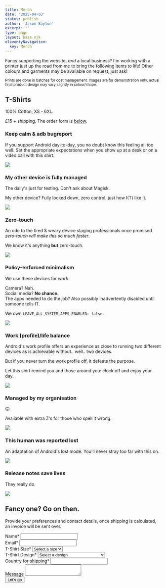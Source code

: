 ```yaml
---
title: Merch
date: '2025-04-03'
status: publish
author: 'Jason Bayton'
excerpt: ''
type: page
layout: base.njk
eleventyNavigation:
  key: Merch
---
```


<style>
  .impactful-layout {
    gap: 80px;

    @media (max-width: 900px) {
      gap: 20px;
    }
  }
</style>

Fancy supporting the website, _and_ a local business? I'm working with a printer just up the road from me to bring the following items to life! Other colours and garments may be available on request, just ask!

<small>Prints are done in batches for cost management. Images are for demonstration only, actual final product design may vary slightly in colour/shape.</small>

<div class="impactful-layout">
<div class="impactful-hero">
<h2 class="page-subtitle">T-Shirts</h2>
<p>100% Cotton, XS - 6XL.</p>
<span class="text-orange">£15</span> + shipping. The order form is <a href="#contact-form">below</a>.
</div>
<p></p>

<div class="product-text">

### Keep calm & adb bugreport

If you support Android day-to-day, you no doubt know this feeling all too well. Set the appropriate expectations when you show up at a desk or on a video call with this shirt.

</div>
<div class="product-image">

[![](https://cdn.bayton.org/uploads/2025/updated_shirt_designs/keep_calm_and_bugreport.png)](https://cdn.bayton.org/uploads/2025/updated_shirt_designs/keep_calm_and_bugreport.png)

</div>

<!--  -->

<div class="product-text">

### My other device is fully managed

The daily's just for testing. Don't ask about Magisk.

My other device? Fully locked down, zero control, just how I(T) like it.

</div>
<div class="product-image">

[![](https://cdn.bayton.org/uploads/2025/updated_shirt_designs/my_other_device_is_fully_managed.png)](https://cdn.bayton.org/uploads/2025/updated_shirt_designs/my_other_device_is_fully_managed.png)

</div>

<!--  -->

<div class="product-text">

### ~~Zero~~-touch

An ode to the tired & weary device staging professionals once promised *zero-touch will make this so much faster*.

We know it's anything **but** zero-touch.

</div>
<div class="product-image">

[![](https://cdn.bayton.org/uploads/2025/updated_shirt_designs/zero_touch.png)](https://cdn.bayton.org/uploads/2025/updated_shirt_designs/zero_touch.png)

</div>

<!--  -->

<div class="product-text">

### Policy-enforced minimalism

We use these devices for _work_. 

Camera? Nah.  
Social media? **No chance**.  
The apps needed to do the job? Also possibly inadvertently disabled until someone tells IT.

We own `LEAVE_ALL_SYSTEM_APPS_ENABLED: false`. 

</div>
<div class="product-image">

[![](https://cdn.bayton.org/uploads/2025/updated_shirt_designs/policy_enforced_minimalism.png)](https://cdn.bayton.org/uploads/2025/updated_shirt_designs/policy_enforced_minimalism.png)

</div>

<!--  -->

<div class="product-text">

### Work (profile)/life balance

Android's work profile offers an experience as close to running two different devices as is achievable without.. well.. two devices. 

But if you never turn the work profile off, it defeats the purpose.

Let this shirt remind you and those around you: clock off and enjoy your day.

</div>
<div class="product-image">

[![](https://cdn.bayton.org/uploads/2025/updated_shirt_designs/wp_clock.png)](https://cdn.bayton.org/uploads/2025/updated_shirt_designs/wp_clock.png)

</div>

<!--  -->

<div class="product-text">

### Managed by my organisation

🙃.

Available with extra Z's for those who spell it wrong.

</div>
<div class="product-image">

[![](https://cdn.bayton.org/uploads/2025/updated_shirt_designs/managed_by_my_organisation.png)](https://cdn.bayton.org/uploads/2025/updated_shirt_designs/managed_by_my_organisation.png)

</div>

<!--  -->

<div class="product-text">

### This human was reported lost

An adaptation of Android's lost mode. You'll never stray too far with this on.

</div>
<div class="product-image">

[![](https://cdn.bayton.org/uploads/2025/updated_shirt_designs/this_human_was_reported_lost.png)](https://cdn.bayton.org/uploads/2025/updated_shirt_designs/this_human_was_reported_lost.png)

</div>

<!--  -->

<div class="product-text">

### Release notes save lives

They really do.

</div>
<div class="product-image">

[![](https://cdn.bayton.org/uploads/2025/updated_shirt_designs/release_notes_save_lives.png)](https://cdn.bayton.org/uploads/2025/updated_shirt_designs/release_notes_save_lives.png)

</div>

<!--  -->
</div>
</div>
<div id="contact-form"></div>
<div class="impactful-layout">
<div class="contact-info">
  <h2 class="page-subtitle">Fancy one? <span class="highlight">Go on then</span>.</h2>
  <p>Provide your preferences and contact details, once shipping is calculated, an invoice will be sent over.</p>
</div>
<form name="contact" method="POST" action="https://submit-form.com/UVQaml5dX" class="contact-form">
  <input
    type="hidden"
    name="_redirect"
    value="https://bayton.org/contact/success"
  />
  <div class="form-group">
    <label for="name">Name<span class="orange">*</span></label>
    <input type="text" id="name" name="name" required>
  </div>
  <div class="form-group">
    <label for="email">Email<span class="orange">*</span></label>
    <input type="email" id="email" name="email" required>
  </div>
  <div class="form-group">
    <label for="size">T-Shirt Size<span class="orange">*</span></label>
    <select id="size" name="size" required>
      <option value="">Select a size</option>
      <option value="XS">XS</option>
      <option value="S">S</option>
      <option value="M">M</option>
      <option value="L">L</option>
      <option value="XL">XL</option>
      <option value="2XL">2XL</option>
      <option value="3XL">3XL</option>
      <option value="4XL">4XL</option>
      <option value="5XL">5XL</option>
      <option value="6XL">6XL</option>
    </select>
  </div>
  <div class="form-group">
    <label for="design">T-Shirt Design<span class="orange">*</span></label>
    <select id="design" name="design" required>
      <option value="">Select a design</option>
      <option value="Keep calm & adb bugreport">Keep calm & adb bugreport</option>
      <option value="My other device is fully managed">My other device is fully managed</option>
      <option value="Zero-touch">Zero-touch</option>
      <option value="Policy-enforced minimalism">Policy-enforced minimalism</option>
      <option value="Work (profile)/life balance">Work (profile)/life balance</option>
      <option value="Managed by my organisation">Managed by my organisation</option>
      <option value="This human was reported lost">This human was reported lost</option>
    </select>
  </div>
  <div class="form-group">
    <label for="country">Country for shipping<span class="orange">*</span></label>
    <input type="text" id="country" name="country" required>
  </div>
  <div class="form-group">
    <label for="message">Message</label>
    <textarea id="message" name="message"></textarea>
  </div>
  <div class="submit-group">
    <div class="cf-turnstile" data-sitekey="0x4AAAAAABB0CbFwPsQWKHA6"></div>
    <button type="submit" class="cta-btn">Let's go</button>
  </div>
</form>
</div>